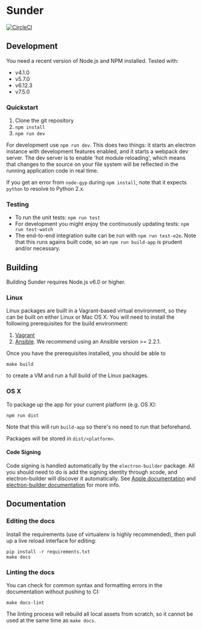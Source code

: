 # Sunder

[![CircleCI](https://circleci.com/gh/freedomofpress/sunder.svg?style=svg&circle-token=b2396d4ad46cc09a0b6f515855e56032fe6ce4bf)](https://circleci.com/gh/freedomofpress/sunder)

## Development

You need a recent version of Node.js and NPM installed. Tested with:

* v4.1.0
* v5.7.0
* v6.12.3
* v7.5.0

### Quickstart

1. Clone the git repository
2. `npm install`
3. `npm run dev`

For development use `npm run dev`. This does two things: it starts an electron instance with development features enabled, and it starts a webpack dev server. The dev server is to enable 'hot module reloading', which means that changes to the source on your file system will be reflected in the running application code in real time.

If you get an error from `node-gyp` during `npm install`, note that it expects `python` to resolve to Python 2.x.

### Testing

- To run the unit tests: `npm run test`
- For development you might enjoy the continuously updating tests: `npm run test-watch`
- The end-to-end integration suite can be run with `npm run test-e2e`. Note that this runs agains built code, so an `npm run build-app` is prudent and/or necessary.

## Building

Building Sunder requires Node.js v6.0 or higher.

### Linux

Linux packages are built in a Vagrant-based virtual environment, so they can be
built on either Linux or Mac OS X. You will need to install the following
prerequisites for the build environment:

1. [Vagrant](https://www.vagrantup.com/)
2. [Ansible](https://docs.ansible.com/ansible/intro_installation.html). We
   recommend using an Ansible version >= 2.2.1.

Once you have the prerequisites installed, you should be able to

```
make build
```

to create a VM and run a full build of the Linux packages.

### OS X

To package up the app for your current platform (e.g. OS X):

```
npm run dist
```

Note that this will run `build-app` so there's no need to run that beforehand.

Packages will be stored in `dist/<platform>`.

#### Code Signing

Code signing is handled automatically by the `electron-builder` package. All you should need to do is add the signing identity through xcode, and electron-builder will discover it automatically. See [Apple documentation](https://developer.apple.com/library/content/documentation/IDEs/Conceptual/AppDistributionGuide/MaintainingCertificates/MaintainingCertificates.html) and [electron-builder documentation](https://github.com/electron-userland/electron-builder/wiki/Code-Signing) for more info.

## Documentation

### Editing the docs

Install the requirements (use of virtualenv is highly recommended), then
pull up a live reload interface for editing:

```
pip install -r requirements.txt
make docs
```

### Linting the docs

You can check for common syntax and formatting errors in the documentation
without pushing to CI:

```
make docs-lint
```

The linting process will rebuild all local assets from scratch, so it cannot
be used at the same time as `make docs`.
